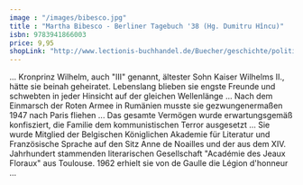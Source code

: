 ```yaml
---
image : "/images/bibesco.jpg"
title : "Martha Bibesco - Berliner Tagebuch '38 (Hg. Dumitru Hîncu)"
isbn: 9783941866003
price: 9,95
shopLink: "http://www.lectionis-buchhandel.de/Buecher/geschichte/politik/Hincu-Hg-Martha-Bibesco-Berliner-Tagebuch-38::2199.html"
---
```

... Kronprinz Wilhelm, auch "III" genannt, ältester Sohn Kaiser Wilhelms II., hätte sie beinah geheiratet. Lebenslang blieben sie engste Freunde und schwebten in jeder Hinsicht auf der gleichen Wellenlänge ... Nach dem Einmarsch der Roten Armee in Rumänien musste sie gezwungenermaßen 1947 nach Paris fliehen ... Das gesamte Vermögen wurde erwartungsgemäß konfisziert, die Familie dem kommunistischen Terror ausgesetzt ... Sie wurde Mitglied der Belgischen Königlichen Akademie für Literatur und Französische Sprache auf den Sitz Anne de Noailles und der aus dem XIV. Jahrhundert stammenden literarischen Gesellschaft "Académie des Jeaux Floraux" aus Toulouse. 1962 erhielt sie von de Gaulle die Légion d'honneur ...
